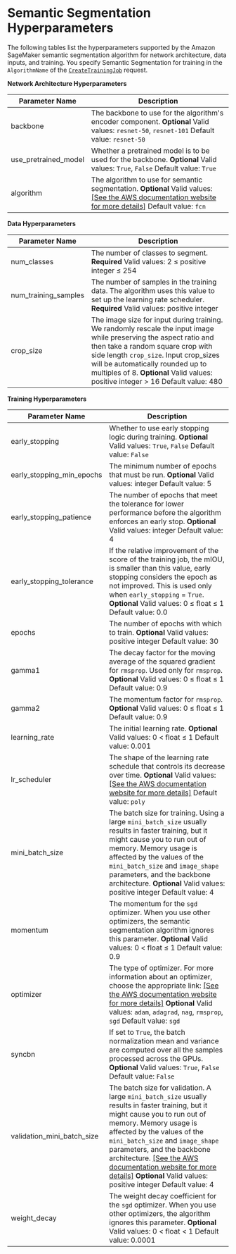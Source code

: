 # Semantic Segmentation Hyperparameters<a name="segmentation-hyperparameters"></a>

The following tables list the hyperparameters supported by the Amazon SageMaker semantic segmentation algorithm for network architecture, data inputs, and training\. You specify Semantic Segmentation for training in the `AlgorithmName` of the [ `CreateTrainingJob`](https://docs.aws.amazon.com/sagemaker/latest/APIReference/API_CreateTrainingJob.html) request\.

**Network Architecture Hyperparameters**


| Parameter Name | Description | 
| --- | --- | 
| backbone |  The backbone to use for the algorithm's encoder component\. **Optional** Valid values: `resnet-50`, `resnet-101`  Default value: `resnet-50`  | 
| use\_pretrained\_model |  Whether a pretrained model is to be used for the backbone\. **Optional** Valid values: `True`, `False` Default value: `True`  | 
| algorithm |  The algorithm to use for semantic segmentation\.  **Optional** Valid values: [\[See the AWS documentation website for more details\]](http://docs.aws.amazon.com/sagemaker/latest/dg/segmentation-hyperparameters.html) Default value: `fcn`  | 

**Data Hyperparameters**


| Parameter Name | Description | 
| --- | --- | 
| num\_classes |  The number of classes to segment\. **Required** Valid values: 2 ≤ positive integer ≤ 254  | 
| num\_training\_samples |  The number of samples in the training data\. The algorithm uses this value to set up the learning rate scheduler\. **Required** Valid values: positive integer  | 
| crop\_size |  The image size for input during training\. We randomly rescale the input image while preserving the aspect ratio and then take a random square crop with side length `crop_size`\. Input crop\_sizes will be automatically rounded up to multiples of 8\. **Optional** Valid values: positive integer > 16 Default value: 480  | 

**Training Hyperparameters**


| Parameter Name | Description | 
| --- | --- | 
| early\_stopping |  Whether to use early stopping logic during training\. **Optional** Valid values: `True`, `False` Default value: `False`  | 
| early\_stopping\_min\_epochs |  The minimum number of epochs that must be run\. **Optional** Valid values: integer Default value: 5  | 
| early\_stopping\_patience |  The number of epochs that meet the tolerance for lower performance before the algorithm enforces an early stop\. **Optional** Valid values: integer Default value: 4  | 
| early\_stopping\_tolerance |  If the relative improvement of the score of the training job, the mIOU, is smaller than this value, early stopping considers the epoch as not improved\. This is used only when `early_stopping` = `True`\. **Optional** Valid values: 0 ≤ float ≤ 1 Default value: 0\.0  | 
| epochs |  The number of epochs with which to train\. **Optional** Valid values: positive integer Default value: 30  | 
| gamma1 |  The decay factor for the moving average of the squared gradient for `rmsprop`\. Used only for `rmsprop`\. **Optional** Valid values: 0 ≤ float ≤ 1 Default value: 0\.9  | 
| gamma2 |  The momentum factor for `rmsprop`\. **Optional** Valid values: 0 ≤ float ≤ 1 Default value: 0\.9  | 
| learning\_rate |  The initial learning rate\.  **Optional** Valid values: 0 < float ≤ 1 Default value: 0\.001  | 
| lr\_scheduler |  The shape of the learning rate schedule that controls its decrease over time\. **Optional** Valid values:  [\[See the AWS documentation website for more details\]](http://docs.aws.amazon.com/sagemaker/latest/dg/segmentation-hyperparameters.html) Default value: `poly`  | 
| mini\_batch\_size |  The batch size for training\. Using a large `mini_batch_size` usually results in faster training, but it might cause you to run out of memory\. Memory usage is affected by the values of the `mini_batch_size` and `image_shape` parameters, and the backbone architecture\. **Optional** Valid values: positive integer  Default value: 4  | 
| momentum |  The momentum for the `sgd` optimizer\. When you use other optimizers, the semantic segmentation algorithm ignores this parameter\. **Optional** Valid values: 0 < float ≤ 1 Default value: 0\.9  | 
| optimizer |  The type of optimizer\. For more information about an optimizer, choose the appropriate link: [\[See the AWS documentation website for more details\]](http://docs.aws.amazon.com/sagemaker/latest/dg/segmentation-hyperparameters.html) **Optional** Valid values: `adam`, `adagrad`, `nag`, `rmsprop`, `sgd`  Default value: `sgd`  | 
| syncbn |  If set to `True`, the batch normalization mean and variance are computed over all the samples processed across the GPUs\. **Optional**  Valid values: `True`, `False`  Default value: `False`  | 
| validation\_mini\_batch\_size |  The batch size for validation\. A large `mini_batch_size` usually results in faster training, but it might cause you to run out of memory\. Memory usage is affected by the values of the `mini_batch_size` and `image_shape` parameters, and the backbone architecture\.  [\[See the AWS documentation website for more details\]](http://docs.aws.amazon.com/sagemaker/latest/dg/segmentation-hyperparameters.html) **Optional** Valid values: positive integer Default value: 4  | 
| weight\_decay |  The weight decay coefficient for the `sgd` optimizer\. When you use other optimizers, the algorithm ignores this parameter\.  **Optional** Valid values: 0 < float < 1 Default value: 0\.0001  | 